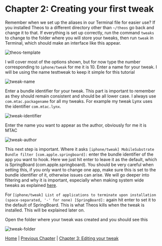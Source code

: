 # Chapter 2: Creating your first tweak

Remember when we set up the aliases in our Terminal file for easier use? If you installed Theos to a different directory other than ```~/theos``` go back and change it to that. If everything is set up correctly, run the command ```tweaks``` to change to the folder where you will store your tweaks, then run ```tweak``` in Terminal, which should make an interface like this appear.

![theos-template](https://github.com/MTACS/TweakGuide/blob/master/images/theos-template.png)

I will cover most of the options shown, but for now type the number corresponding to ```iphone/tweak``` for me it is 10. Enter a name for your tweak. I will be using the name testtweak to keep it simple for this tutorial

![tweak-name](https://github.com/MTACS/TweakGuide/blob/master/images/tweak-name.png)

Enter a bundle identifier for your tweak. This part is important to remember as they should remain consistent and should be all lower case. I always use ```com.mtac.packagename``` for all my tweaks. For example my tweak Lynx uses the identifier ```com.mtac.lynx```. 

![tweak-identifier](https://github.com/MTACS/TweakGuide/blob/master/images/tweak-identifier.png)

Enter the name you want to appear as the author, obviously for me it is MTAC

![tweak-author](https://github.com/MTACS/TweakGuide/blob/master/images/tweak-author.png)

This next step is important. Where it asks ```[iphone/tweak] MobileSubstrate Bundle filter [com.apple.springboard]:``` enter the bundle identifier of the app you want to hook. Here we just hit enter to leave it as the default, which is SpringBoard (com.apple.springboard). You should be very careful when setting this, if you only want to change one app, make sure this is set to the bundle identifier of it, otherwise issues can arise. We will go deeper into filtering and why it is important, especially when making system wide tweaks as explained [here](https://github/com/MTACS/TweakGuide).

For ```[iphone/tweak] List of applications to terminate upon installation (space-separated, '-' for none) [SpringBoard]:``` again hit enter to set it to the default of SpringBoard. This is what Theos kills when the tweak is installed. This will be explained later on.

Open the folder where your tweak was created and you should see this

![tweak-folder](https://github.com/MTACS/TweakGuide/blob/master/images/tweak-folder.png)

[Home]() | [Previous Chapter](https://github.com/MTACS/TweakGuide/blob/master/chapters/1.md) | [Chapter 3: Editing your tweak](https://github.com/MTACS/TweakGuide/blob/master/chapters/3.md)
